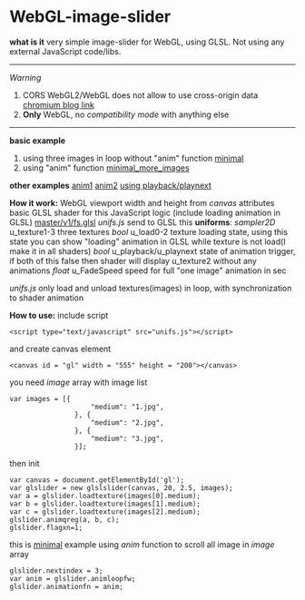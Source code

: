# WebGL-image-slider

**what is it** very simple image-slider for WebGL, using GLSL. Not using any external JavaScript code/libs.
___
*Warning*
1. CORS WebGL2/WebGL does not allow to use cross-origin data [chromium blog link](https://blog.chromium.org/2011/07/using-cross-domain-images-in-webgl-and.html)
2. **Only** WebGL, no *compatibility mode* with anything else
___
**basic example**
1. using three images in loop without "anim" function [minimal](https://danilw.github.io/WebGL-image-slider/v1/minimal/simple_slider.html)
2. using "anim" function [minimal_more_images](https://danilw.github.io/WebGL-image-slider/v1/minimal_more_images/simple_slider.html)

**other examples**
[anim1](https://danilw.github.io/WebGL-image-slider/v1/anim1/simple_slider.html) [anim2](https://danilw.github.io/WebGL-image-slider/v1/anim2/simple_slider.html) [using playback/playnext](https://danilw.github.io/WebGL-image-slider/v1/fs3d/simple_slider.html) 

**How it work:**
WebGL viewport width and height from *canvas* attributes
basic GLSL shader for this JavaScript logic (include loading animation in GLSL) [master/v1/fs.glsl](https://github.com/danilw/WebGL-image-slider/blob/master/v1/fs.glsl)
*unifs.js* send to GLSL this **uniforms**:
*sampler2D* u_texture1-3 three textures
*bool* u_load0-2 texture loading state, using this state you can show "loading" animation in GLSL while texture is not load(I make it in all shaders)
*bool* u_playback/u_playnext state of animation trigger, if both of this false then shader will display u_texture2 without any animations
*float* u_FadeSpeed speed for full "one image" animation in sec

*unifs.js* only load and unload textures(images) in loop, with synchronization to shader animation

**How to use:**
include script
```
<script type="text/javascript" src="unifs.js"></script>
```
and create canvas element
```
<canvas id = "gl" width = "555" height = "200"></canvas>
```
you need *image* array with image list
```
var images = [{
                    "medium": "1.jpg",
                }, {
                    "medium": "2.jpg",
                }, {
                    "medium": "3.jpg",
                }];
```
then init
```
var canvas = document.getElementById('gl');
var glslider = new glslslider(canvas, 20, 2.5, images);
var a = glslider.loadtexture(images[0].medium);
var b = glslider.loadtexture(images[1].medium);
var c = glslider.loadtexture(images[2].medium);
glslider.animqreg(a, b, c);
glslider.flagxn=1;
```
this is [minimal](https://danilw.github.io/WebGL-image-slider/v1/minimal/simple_slider.html) example
using *anim* function to scroll all image in *image* array
```
glslider.nextindex = 3;
var anim = glslider.animloopfw;
glslider.animationfn = anim;
```
